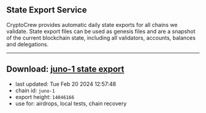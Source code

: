 ## State Export Service
CryptoCrew provides automatic daily state exports for all chains we validate. State export files can be used as genesis files and are a snapshot of the current blockchain state, including all validators, accounts, balances and delegations.

---
**Download: [juno-1 state export](https://dl-eu2.ccvalidators.com/SERVICE/juno/juno-1_export_14046166.json)**
---

- last updated: Tue Feb 20 2024 12:57:48
- chain id: `juno-1`
- export height: `14046166`
- use for: airdrops, local tests, chain recovery
